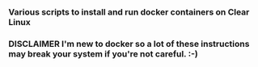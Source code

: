 ### Various scripts to install and run docker containers on Clear Linux 

### DISCLAIMER I'm new to docker so a lot of these instructions may break your system if you're not careful. :-)

